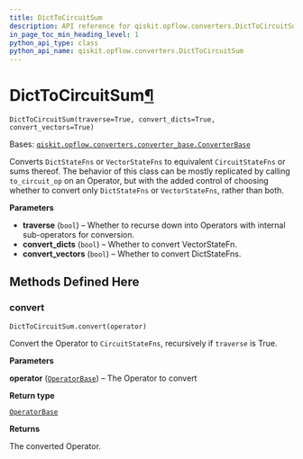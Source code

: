 ```yaml
---
title: DictToCircuitSum
description: API reference for qiskit.opflow.converters.DictToCircuitSum
in_page_toc_min_heading_level: 1
python_api_type: class
python_api_name: qiskit.opflow.converters.DictToCircuitSum
---
```


# DictToCircuitSum[¶](#dicttocircuitsum "Permalink to this headline")

<span id="qiskit.opflow.converters.DictToCircuitSum" />

`DictToCircuitSum(traverse=True, convert_dicts=True, convert_vectors=True)`

Bases: [`qiskit.opflow.converters.converter_base.ConverterBase`](qiskit.opflow.converters.ConverterBase "qiskit.opflow.converters.converter_base.ConverterBase")

Converts `DictStateFns` or `VectorStateFns` to equivalent `CircuitStateFns` or sums thereof. The behavior of this class can be mostly replicated by calling `to_circuit_op` on an Operator, but with the added control of choosing whether to convert only `DictStateFns` or `VectorStateFns`, rather than both.

**Parameters**

*   **traverse** (`bool`) – Whether to recurse down into Operators with internal sub-operators for conversion.
*   **convert\_dicts** (`bool`) – Whether to convert VectorStateFn.
*   **convert\_vectors** (`bool`) – Whether to convert DictStateFns.

## Methods Defined Here

### convert

<span id="qiskit.opflow.converters.DictToCircuitSum.convert" />

`DictToCircuitSum.convert(operator)`

Convert the Operator to `CircuitStateFns`, recursively if `traverse` is True.

**Parameters**

**operator** ([`OperatorBase`](qiskit.opflow.OperatorBase "qiskit.opflow.operator_base.OperatorBase")) – The Operator to convert

**Return type**

[`OperatorBase`](qiskit.opflow.OperatorBase "qiskit.opflow.operator_base.OperatorBase")

**Returns**

The converted Operator.

